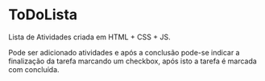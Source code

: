 # ToDoLista
 Lista de Atividades criada em HTML + CSS + JS.
 
 Pode ser adicionado atividades e após a conclusão pode-se indicar a finalização da tarefa marcando um checkbox, após isto a tarefa é marcada com concluída.
